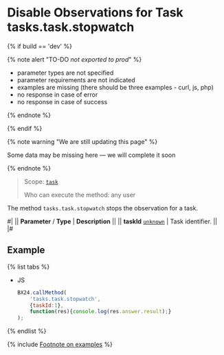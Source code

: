 # Disable Observations for Task tasks.task.stopwatch

{% if build == 'dev' %}

{% note alert "TO-DO _not exported to prod_" %}

- parameter types are not specified
- parameter requirements are not indicated
- examples are missing (there should be three examples - curl, js, php)
- no response in case of error
- no response in case of success
 
{% endnote %}

{% endif %}

{% note warning "We are still updating this page" %}

Some data may be missing here — we will complete it soon

{% endnote %}

> Scope: [`task`](../scopes/permissions.md)
>
> Who can execute the method: any user

The method `tasks.task.stopwatch` stops the observation for a task.

#| 
|| **Parameter** / **Type** | **Description** || 
|| **taskId** 
[`unknown`](../data-types.md) | Task identifier. || 
|#

## Example

{% list tabs %}

- JS

    ```js
    BX24.callMethod(
        'tasks.task.stopwatch',
        {taskId:1},
        function(res){console.log(res.answer.result);}
    );
    ```

{% endlist %}

{% include [Footnote on examples](../../_includes/examples.md) %}